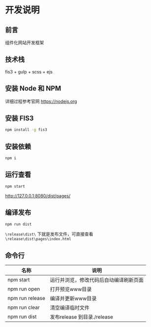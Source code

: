 # 开发说明

## 前言

组件化网站开发框架

## 技术栈

fis3 + gulp + scss + ejs

## 安装 Node 和 NPM

详细过程参考官网 https://nodejs.org

## 安装 FIS3

```bash
npm install -g fis3
```

## 安装依赖

```bash
npm i
```

## 运行查看

```bash
npm start
```

http://127.0.0.1:8080/dist/pages/

## 编译发布

```bash
npm run dist
```

`\release\dist\` 下就是发布文件，可直接查看 `\release\dist\pages\index.html`

## 命令行

名称 | 说明
-----|--------------
npm start         | 运行并浏览，修改代码后自动编译刷新页面
npm run open      | 打开预览www目录
npm run release   | 编译并更新www目录
npm run clear     | 清空编译临时文件
npm run dist      | 发布release 到目录./release
